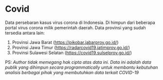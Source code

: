 # Covid
Data persebaran kasus virus corona di Indonesia. Di himpun dari beberapa portal virus corona milik pemerintah daerah. Data provinsi yang sudah tersedia antara lain:
1. Provinsi Jawa Barat (https://pikobar.jabarprov.go.id/)
2. Provinsi Jawa Timur (https://radarcovid19.jatimprov.go.id/)
3. Provinsi Sulawesi Selatan (https://covid19.sulselprov.go.id/)

PS: *Author tidak memegang hak cipta atas data ini. Data ini adalah data publik yang dihimpun secara programmatically untuk membantu kebutuhan analisis berbagai pihak yang membutuhkan data terkait COVID-19*
